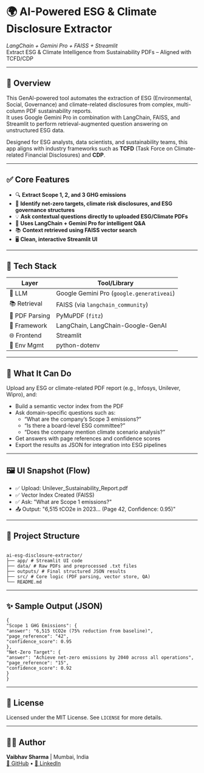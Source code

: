 # 🌍 AI-Powered ESG & Climate Disclosure Extractor

*LangChain + Gemini Pro + FAISS + Streamlit*  
Extract ESG & Climate Intelligence from Sustainability PDFs – Aligned with TCFD/CDP

---

## 📌 Overview

This GenAI-powered tool automates the extraction of ESG (Environmental, Social, Governance) and climate-related disclosures from complex, multi-column PDF sustainability reports.  
It uses Google Gemini Pro in combination with LangChain, FAISS, and Streamlit to perform retrieval-augmented question answering on unstructured ESG data.

Designed for ESG analysts, data scientists, and sustainability teams, this app aligns with industry frameworks such as **TCFD** (Task Force on Climate-related Financial Disclosures) and **CDP**.

---

## ✅ Core Features

- 🔍 **Extract Scope 1, 2, and 3 GHG emissions**
- 🎯 **Identify net-zero targets, climate risk disclosures, and ESG governance structures**
- 💡 **Ask contextual questions directly to uploaded ESG/Climate PDFs**
- 🧠 **Uses LangChain + Gemini Pro for intelligent Q&A**
- 📚 **Context retrieved using FAISS vector search**
- 🖥️ **Clean, interactive Streamlit UI**

---

## 🚀 Tech Stack

| Layer         | Tool/Library                       |
|---------------|------------------------------------|
| 💬 LLM        | Google Gemini Pro (`google.generativeai`) |
| 📚 Retrieval  | FAISS (via `langchain_community`)  |
| 📄 PDF Parsing| PyMuPDF (`fitz`)                   |
| 🧱 Framework  | LangChain, LangChain-Google-GenAI  |
| 🌐 Frontend   | Streamlit                          |
| 🔐 Env Mgmt   | python-dotenv                      |

---

## 🧠 What It Can Do

Upload any ESG or climate-related PDF report (e.g., Infosys, Unilever, Wipro), and:

- Build a semantic vector index from the PDF
- Ask domain-specific questions such as:
    - “What are the company’s Scope 3 emissions?”
    - “Is there a board-level ESG committee?”
    - “Does the company mention climate scenario analysis?”
- Get answers with page references and confidence scores
- Export the results as JSON for integration into ESG pipelines

---

## 🖼️ UI Snapshot (Flow)
- ✅ Upload: Unilever_Sustainability_Report.pdf
- ✅ Vector Index Created (FAISS)
- ✅ Ask: "What are Scope 1 emissions?"
- 📤 Output: "6,515 tCO2e in 2023... (Page 42, Confidence: 0.95)"


---

## 📁 Project Structure
```

ai-esg-disclosure-extractor/
├── app/ # Streamlit UI code
├── data/ # Raw PDFs and preprocessed .txt files
├── outputs/ # Final structured JSON results
├── src/ # Core logic (PDF parsing, vector store, QA)
└── README.md
```



---

## ✨ Sample Output (JSON)
```
{
"Scope 1 GHG Emissions": {
"answer": "6,515 tCO2e (75% reduction from baseline)",
"page_reference": "42",
"confidence_score": 0.95
},
"Net-Zero Target": {
"answer": "Achieve net-zero emissions by 2040 across all operations",
"page_reference": "15",
"confidence_score": 0.92
}
}
```

---

## 📜 License

Licensed under the MIT License. See `LICENSE` for more details.

---

## 👨‍💻 Author

**Vaibhav Sharma**   | Mumbai, India  
[🔗 GitHub](https://github.com/vaisharma16) • [🔗 LinkedIn](https://www.linkedin.com/in/vaibhavsharma16/)


